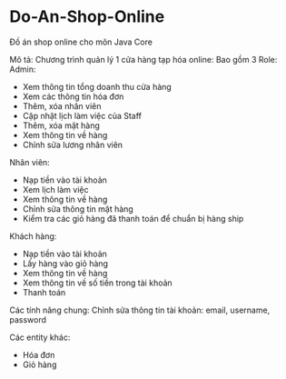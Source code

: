 # Do-An-Shop-Online
Đồ án shop online cho môn Java Core

Mô tả:
Chương trình quản lý 1 cửa hàng tạp hóa online:
Bao gồm 3 Role:
Admin:
- Xem thông tin tổng doanh thu cửa hàng
- Xem các thông tin hóa đơn
- Thêm, xóa nhân viên
- Cập nhật lịch làm việc của Staff
- Thêm, xóa mặt hàng
- Xem thông tin về hàng
- Chỉnh sửa lương nhân viên

Nhân viên:
- Nạp tiền vào tài khoản
- Xem lịch làm việc
- Xem thông tin về hàng
- Chỉnh sửa thông tin mặt hàng
- Kiểm tra các giỏ hàng đã thanh toán để chuẩn bị hàng ship

Khách hàng:
- Nạp tiền vào tài khoản
- Lấy hàng vào giỏ hàng
- Xem thông tin về hàng
- Xem thông tin về số tiền trong tài khoản
- Thanh toán

Các tính năng chung:
Chỉnh sửa thông tin tài khoản: email, username, password

Các entity khác:
- Hóa đơn
- Giỏ hàng
